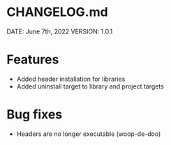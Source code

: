 # CHANGELOG.md

DATE: June 7th, 2022
VERSION: 1.0.1

# Features
- Added header installation for libraries
- Added uninstall target to library and project targets

# Bug fixes
- Headers are no longer executable (woop-de-doo)
